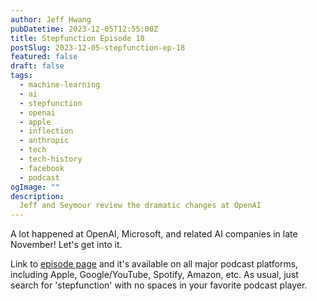 ```yaml
---
author: Jeff Hwang
pubDatetime: 2023-12-05T12:55:00Z
title: Stepfunction Episode 18 
postSlug: 2023-12-05-stepfunction-ep-18
featured: false
draft: false
tags:
  - machine-learning
  - ai
  - stepfunction
  - openai
  - apple
  - inflection
  - anthropic
  - tech
  - tech-history
  - facebook
  - podcast
ogImage: ""
description:
  Jeff and Seymour review the dramatic changes at OpenAI
---
```


A lot happened at OpenAI, Microsoft, and related AI companies in late November! Let's get into it.

Link to [episode page](https://stepfunction.org/episode-18-openai-over-board) and it's available on all major podcast platforms, including Apple, Google/YouTube, Spotify, Amazon, etc. As usual, just search for 'stepfunction' with no spaces in your favorite podcast player.
